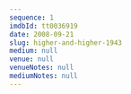 ```yaml
---
sequence: 1
imdbId: tt0036919
date: 2008-09-21
slug: higher-and-higher-1943
medium: null
venue: null
venueNotes: null
mediumNotes: null
---
```


